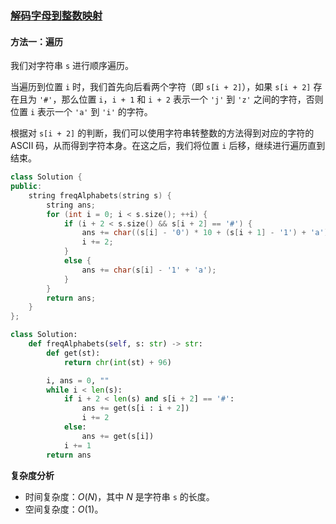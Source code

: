 ### [解码字母到整数映射](https://leetcode.cn/problems/decrypt-string-from-alphabet-to-integer-mapping/solutions/101715/jie-ma-zi-mu-dao-zheng-shu-ying-she-by-leetcode-so/)

#### 方法一：遍历

我们对字符串 `s` 进行顺序遍历。

当遍历到位置 `i` 时，我们首先向后看两个字符（即 `s[i + 2]`），如果 `s[i + 2]` 存在且为 `'#'`，那么位置 `i`，`i + 1` 和 `i + 2` 表示一个 `'j'` 到 `'z'` 之间的字符，否则位置 `i` 表示一个 `'a'` 到 `'i'` 的字符。

根据对 `s[i + 2]` 的判断，我们可以使用字符串转整数的方法得到对应的字符的 ASCII 码，从而得到字符本身。在这之后，我们将位置 `i` 后移，继续进行遍历直到结束。

```C++
class Solution {
public:
    string freqAlphabets(string s) {
        string ans;
        for (int i = 0; i < s.size(); ++i) {
            if (i + 2 < s.size() && s[i + 2] == '#') {
                ans += char((s[i] - '0') * 10 + (s[i + 1] - '1') + 'a');
                i += 2;
            }
            else {
                ans += char(s[i] - '1' + 'a');
            }
        }
        return ans;
    }
};
```

```Python
class Solution:
    def freqAlphabets(self, s: str) -> str:
        def get(st):
            return chr(int(st) + 96)

        i, ans = 0, ""
        while i < len(s):
            if i + 2 < len(s) and s[i + 2] == '#':
                ans += get(s[i : i + 2])
                i += 2
            else:
                ans += get(s[i])
            i += 1
        return ans
```

**复杂度分析**

- 时间复杂度：$O(N)$，其中 $N$ 是字符串 `s` 的长度。
- 空间复杂度：$O(1)$。
